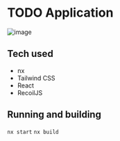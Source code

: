 # TODO Application

![image](https://imgur.com/a/4uDyoZ7)

## Tech used
- nx
- Tailwind CSS
- React
- RecoilJS

## Running and building
```nx start```
```nx build```
